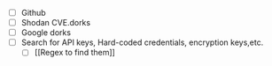 - [ ] Github
- [ ] Shodan CVE.dorks
- [ ] Google dorks
- [ ] Search for API keys, Hard-coded credentials, encryption keys,etc.
	- [ ] [[Regex to find them]]